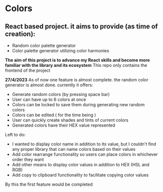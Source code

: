# Colors
## React based project. it aims to provide (as time of creation):
- Random color palette generator
- Color palette generator utilizing color harmonies

**The aim of this project is to advance my React skills and become more familiar with the library and its ecosystem**
This repo only contains the frontend of the project

**27/4/2023**
As of now one feature is almost complete. the random color generator is almost done. currently it offers:
- Generate random colors (by pressing space bar)
- User can have up to 6 colors at once
- Colors can be locked to save them during generating new random colors
- Colors can be edited ( for the time being )
- User can quickly create shades and tints of current colors
- Generated colors have their HEX value represented

Left to do:
- I wanted to display color name in addition to its value, but I couldn't find any proper library that can name colors based on their values
- Add color rearrange functionality so users can place colors in whichever order they want
- Add other means to display color values in addition to HEX (HSL and RGB)
- Add copy to clipboard functionality to facilitate copying color values

By this the first feature would be completed

